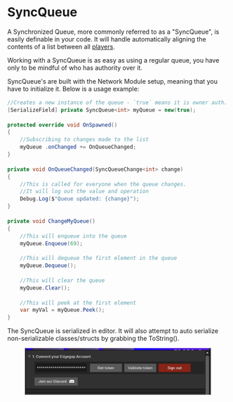 # SyncQueue

A Synchronized Queue, more commonly referred to as a "SyncQueue", is easily definable in your code. It will handle automatically aligning the contents of a list between all [players](../../../terminology/playerid-client-connection.md).

Working with a SyncQueue is as easy as using a regular queue, you have only to be mindful of who has authority over it.

SyncQueue's are built with the Network Module setup, meaning that you have to initialize it. Below is a usage example:

```csharp
//Creates a new instance of the queue - `true` means it is owner auth. 
[SerializeField] private SyncQueue<int> myQueue = new(true);

protected override void OnSpawned()
{
    //Subscribing to changes made to the list
    myQueue .onChanged += OnQueueChanged;
}

private void OnQueueChanged(SyncQueueChange<int> change)
{
    //This is called for everyone when the queue changes.
    //It will log out the value and operation
    Debug.Log($"Queue updated: {change}");
}

private void ChangeMyQueue()
{
    //This will enqueue into the queue
    myQueue.Enqueue(69);
    
    //This will dequeue the first element in the queue
    myQueue.Dequeue();
    
    //This will clear the queue
    myQueue.Clear();
    
    //This will peek at the first element
    var myVal = myQueue.Peek();
}
```

The SyncQueue is serialized in editor. It will also attempt to auto serialize non-serializable classes/structs by grabbing the ToString().

<figure><img src="../../../.gitbook/assets/image (7).png" alt=""><figcaption></figcaption></figure>
